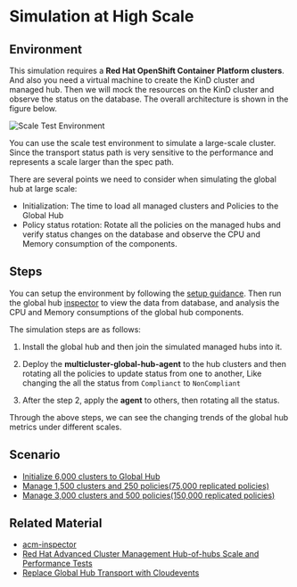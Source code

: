 # Simulation at High Scale

## Environment

This simulation requires a **Red Hat OpenShift Container Platform clusters**. And also you need a virtual machine to create the KinD cluster and managed hub. Then we will mock the resources on the KinD cluster and observe the status on the database. The overall architecture is shown in the figure below.

![Scale Test Environment](./../images/global-hub-scale-test-overview.png)

You can use the scale test environment to simulate a large-scale cluster. Since the transport status path is very sensitive to the performance and represents a scale larger than the spec path.

There are several points we need to consider when simulating the global hub at large scale:

- Initialization: The time to load all managed clusters and Policies to the Global Hub
- Policy status rotation: Rotate all the policies on the managed hubs and verify status changes on the database and observe the CPU and Memory consumption of the components.

## Steps

You can setup the environment by following the [setup guidance](./setup/README.md). Then run the global hub [inspector](./inspector/README.md) to view the data from database, and analysis the CPU and Memory consumptions of the global hub components.

The simulation steps are as follows:

1. Install the global hub and then join the simulated managed hubs into it.

2. Deploy the **multicluster-global-hub-agent** to the hub clusters and then rotating all the policies to update status from one to another, Like changing the all the status from `Complianct` to `NonCompliant`

3. After the step 2, apply the **agent** to others, then rotating all the status.

Through the above steps, we can see the changing trends of the global hub metrics under different scales.

## Scenario

- [Initialize 6,000 clusters to Global Hub](./scenario/Scenario1:%206000_clusters.md)
- [Manage 1,500 clusters and 250 policies(75,000 replicated policies)](./scenario/Scenario2:%201500_clusters_250_policies.md)
- [Manage 3,000 clusters and 500 policies(150,000 replicated policies)](./scenario/Scenario3:%203000_clusters_500_policies.md)

## Related Material

- [acm-inspector](https://github.com/bjoydeep/acm-inspector)
- [Red Hat Advanced Cluster Management Hub-of-hubs Scale and Performance Tests](https://docs.google.com/presentation/d/1z6hESoacKRHuBQ-7I8nqWBuMnw7Z6CAw/edit#slide=id.p1)
- [Replace Global Hub Transport with Cloudevents](https://github.com/stolostron/multicluster-global-hub/issues/310)
